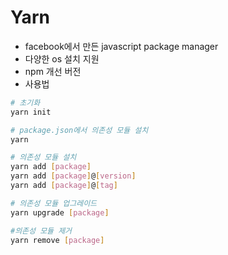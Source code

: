 # Yarn

* facebook에서 만든 javascript package manager
* 다양한 os 설치 지원
* npm 개선 버전
* 사용법

```bash
# 초기화
yarn init

# package.json에서 의존성 모듈 설치
yarn 

# 의존성 모듈 설치 
yarn add [package]
yarn add [package]@[version]
yarn add [package]@[tag]

# 의존성 모듈 업그레이드
yarn upgrade [package]

#의존성 모듈 제거
yarn remove [package]
```